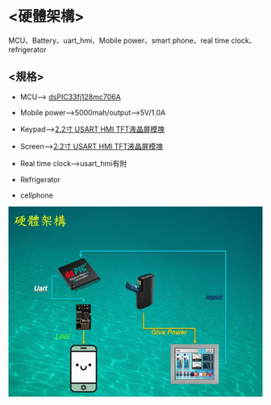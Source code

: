 # <硬體架構>
MCU、Battery、uart_hmi、Mobile power、smart phone、real time clock、refrigerator
## <規格>
*   MCU--> [dsPIC33fj128mc706A](http://ww1.microchip.com/downloads/en/DeviceDoc/70594d.pdf)
   
*   Mobile power-->5000mah/output-->5V/1.0A
   
*   Keypad-->[2.2寸 USART HMI TFT液晶屏模塊](https://world.taobao.com/item/530783674036.htm)
*   Screen-->[2.2寸 USART HMI TFT液晶屏模塊](https://world.taobao.com/item/530783674036.htm)
   
*   Real time clock-->usart_hmi有附

*   Refrigerator
   
*   cellphone

![硬體架構](https://github.com/midterm2/fresh_food/blob/1105104230-HW_final/image/%E7%A1%AC%E9%AB%94%E6%9E%B6%E6%A7%8B.jpg) 

